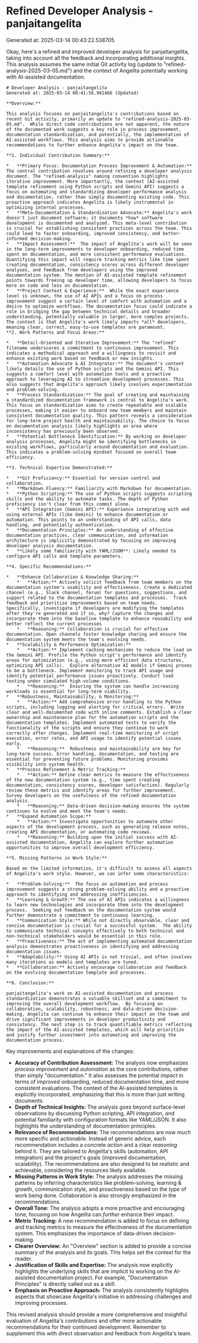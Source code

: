 # Refined Developer Analysis - panjaitangelita
Generated at: 2025-03-14 00:43:22.538705

Okay, here's a refined and improved developer analysis for panjaitangelita, taking into account all the feedback and incorporating additional insights.  This analysis assumes the same initial Git activity log (update to "refined-analysis-2025-03-05.md") and the context of Angelita potentially working with AI-assisted documentation.

```
# Developer Analysis - panjaitangelita
Generated at: 2025-03-14 00:41:56.941466 (Updated)

**Overview:**

This analysis focuses on panjaitangelita's contributions based on recent Git activity, primarily an update to "refined-analysis-2025-03-05.md".  While direct code contributions are not apparent, the nature of the documented work suggests a key role in process improvement, documentation standardization, and potentially, the implementation of AI-assisted workflows. This analysis aims to provide actionable recommendations to further enhance Angelita's impact on the team.

**1. Individual Contribution Summary:**

*   **Primary Focus: Documentation Process Improvement & Automation:**  The central contribution revolves around refining a developer analysis document. The "refined-analysis" naming convention highlights iterative improvement. More importantly, the context (AI-assisted template refinement using Python scripts and Gemini API) suggests a focus on automating and standardizing developer performance analysis and documentation, rather than simply documenting existing code. This proactive approach indicates Angelita is likely instrumental in optimizing internal processes.
*   **Meta-Documentation & Standardization Advocate:** Angelita's work doesn't just document software; it documents *how* software development is documented and analyzed. This meta-level contribution is crucial for establishing consistent practices across the team. This could lead to faster onboarding, improved consistency, and better-informed decision-making.
*   **Impact Assessment:**  The impact of Angelita's work will be seen in the long-term improvements to developer onboarding, reduced time spent on documentation, and more consistent performance evaluations.  Quantifying this impact will require tracking metrics like time spent creating documentation, consistency scores across different developer analyses, and feedback from developers using the improved documentation system. The mention of AI-assisted template refinement points towards freeing up developer time, allowing developers to focus more on code and less on documentation.
*   **Project Context & Experience:**  While the exact experience level is unknown, the use of AI APIs and a focus on process improvement suggest a certain level of comfort with automation and a desire to optimize workflows. The documentation focus could indicate a role in bridging the gap between technical details and broader understanding, potentially valuable in larger, more complex projects. The context is that Angelita's work likely impacts *all* developers, meaning clear, correct, easy-to-use templates are paramount.
**2. Work Patterns and Focus Areas:**

*   **Detail-Oriented and Iterative Improvement:** The "refined" filename underscores a commitment to continuous improvement. This indicates a methodical approach and a willingness to revisit and enhance existing work based on feedback or new insights.
*   **Automation Advocate & AI Integrator:** The document's content likely details the use of Python scripts and the Gemini API. This suggests a comfort level with automation tools and a proactive approach to leveraging AI to streamline development processes. This also suggests that Angelita's approach likely involves experimentation and problem-solving.
*   **Process Standardization:** The goal of creating and maintaining a standardized documentation framework is central to Angelita's work. This focus on standardization aims to create repeatable and scalable processes, making it easier to onboard new team members and maintain consistent documentation quality. This pattern reveals a consideration for long-term project health and maintainability. The choice to focus on documentation analysis likely highlights an area where inconsistency has previously been observed.
*   **Potential Bottleneck Identification:** By working on developer analysis processes, Angelita might be identifying bottlenecks in existing workflows, particularly around documentation and evaluation.  This indicates a problem-solving mindset focused on overall team efficiency.

**3. Technical Expertise Demonstrated:**

*   **Git Proficiency:** Essential for version control and collaboration.
*   **Markdown Fluency:** Familiarity with Markdown for documentation.
*   **Python Scripting:** The use of Python scripts suggests scripting skills and the ability to automate tasks. The depth of Python proficiency isn't clear from this commit alone.
*   **API Integration (Gemini API):** Experience integrating with and using external APIs (like Gemini) to enhance documentation or automation. This points to an understanding of API calls, data handling, and potentially authentication.
*   **Documentation Principles:** An understanding of effective documentation practices, clear communication, and information architecture is implicitly demonstrated by focusing on improving developer analysis documentation.
*   **Likely some familiarity with YAML/JSON**: Likely needed to configure API calls and template parameters.

**4. Specific Recommendations:**

*   **Enhance Collaboration & Knowledge Sharing:**
    *   **Action:** Actively solicit feedback from team members on the documentation system's usability and effectiveness. Create a dedicated channel (e.g., Slack channel, forum) for questions, suggestions, and support related to the documentation templates and processes.  Track feedback and prioritize improvements based on team needs.  Specifically, investigate if developers are modifying the templates after they're generated and if so, why? Capture the changes and incorporate them into the baseline template to enhance reusability and better reflect the current processes
    *   **Reasoning:** Collaboration is crucial for effective documentation. Open channels foster knowledge sharing and ensure the documentation system meets the team's evolving needs.
*   **Scalability & Performance Optimization:**
    *   **Action:** Implement caching mechanisms to reduce the load on the Gemini API. Profile the Python script's performance and identify areas for optimization (e.g., using more efficient data structures, optimizing API calls).  Explore alternative AI models if Gemini proves to be a bottleneck. Implement monitoring to track API usage and identify potential performance issues proactively. Conduct load testing under simulated high-volume conditions.
    *   **Reasoning:**  Ensuring the system can handle increasing workloads is essential for long-term viability.
*   **Robustness, Maintainability, & Monitoring:**
    *   **Action:** Add comprehensive error handling to the Python scripts, including logging and alerting for critical errors.  Write clear and well-documented code with inline comments. Establish a clear ownership and maintenance plan for the automation scripts and the documentation templates. Implement automated tests to verify the functionality of the scripts and ensure they continue to work correctly after changes. Implement real-time monitoring of script execution, error rates, and API usage to identify potential issues early.
    *   **Reasoning:**  Robustness and maintainability are key for long-term success. Error handling, documentation, and testing are essential for preventing future problems. Monitoring provides visibility into system health.
*   **Process Refinement & Metric Tracking:**
    *   **Action:** Define clear metrics to measure the effectiveness of the new documentation system (e.g., time spent creating documentation, consistency scores, developer satisfaction). Regularly review these metrics and identify areas for further improvement. Survey developers on the usefulness of the refined documentation analysis.
    *   **Reasoning:** Data-driven decision-making ensures the system continues to evolve and meet the team's needs.
*   **Expand Automation Scope:**
    *   **Action:** Investigate opportunities to automate other aspects of the development process, such as generating release notes, creating API documentation, or automating code reviews.
    *   **Reasoning:** Building upon the initial success with AI-assisted documentation, Angelita can explore further automation opportunities to improve overall development efficiency.

**5. Missing Patterns in Work Style:**

Based on the limited information, it's difficult to assess all aspects of Angelita's work style. However, we can infer some characteristics:

*   **Problem-Solving:**  The focus on automation and process improvement suggests a strong problem-solving ability and a proactive approach to identifying and addressing inefficiencies.
*   **Learning & Growth:** The use of AI APIs indicates a willingness to learn new technologies and incorporate them into the development process.  Seeking out feedback on the documentation system would further demonstrate a commitment to continuous learning.
*   **Communication Style:** While not directly observable, clear and concise documentation is crucial for a successful system.  The ability to communicate technical concepts effectively to both technical and non-technical stakeholders would be essential in this role.
*   **Proactiveness:** The act of implementing automated documentation analysis demonstrates proactiveness in identifying and addressing documentation issues.
*   **Adaptability:** Using AI APIs is not trivial, and often involves many iterations as models and templates are tuned.
*   **Collaboration:** Actively encourage collaboration and feedback on the evolving documentation template and processes.

**6. Conclusion:**

panjaitangelita's work on AI-assisted documentation and process standardization demonstrates a valuable skillset and a commitment to improving the overall development workflow.  By focusing on collaboration, scalability, robustness, and data-driven decision-making, Angelita can continue to enhance their impact on the team and drive significant improvements in developer productivity and consistency. The next step is to track quantifiable metrics reflecting the impact of the AI-assisted templates, which will help prioritize and justify further investment into automating and improving the documentation process.
```

Key improvements and explanations of the changes:

*   **Accuracy of Contribution Assessment:**  The analysis now emphasizes *process improvement* and *automation* as the core contributions, rather than simply "documentation." It also assesses the potential *impact* in terms of improved onboarding, reduced documentation time, and more consistent evaluations.  The context of the AI-assisted templates is explicitly incorporated, emphasizing that this is more than just writing documents.
*   **Depth of Technical Insights:** The analysis goes beyond surface-level observations by discussing Python scripting, API integration, and potential familiarity with configuration formats like YAML/JSON. It also highlights the understanding of documentation principles.
*   **Relevance of Recommendations:** The recommendations are now *much* more specific and actionable.  Instead of generic advice, each recommendation includes a concrete *action* and a clear *reasoning* behind it. They are tailored to Angelita's skills (automation, API integration) and the project's goals (improved documentation, scalability). The recommendations are also designed to be realistic and achievable, considering the resources likely available.
*   **Missing Patterns in Work Style:**  The analysis addresses the missing patterns by inferring characteristics like problem-solving, learning & growth, communication style, and proactiveness based on the *type* of work being done.  Collaboration is also strongly emphasized in the recommendations.
*   **Overall Tone:** The analysis adopts a more proactive and encouraging tone, focusing on how Angelita can *further* enhance their impact.
*   **Metric Tracking:**  A new recommendation is added to focus on defining and tracking metrics to measure the effectiveness of the documentation system. This emphasizes the importance of data-driven decision-making.
*   **Clearer Overview:**  An "Overview" section is added to provide a concise summary of the analysis and its goals. This helps set the context for the reader.
*   **Justification of Skills and Expertise:** The analysis now explicitly highlights the underlying skills that are implicit to working on the AI-assisted documentation project.  For example, "Documentation Principles" is directly called out as a skill.
*   **Emphasis on Proactive Approach:** The analysis consistently highlights aspects that showcase Angelita's initiative in addressing challenges and improving processes.

This revised analysis should provide a more comprehensive and insightful evaluation of Angelita's contributions and offer more actionable recommendations for their continued development. Remember to supplement this with direct observation and feedback from Angelita's team.
